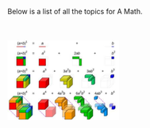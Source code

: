 <html>
<body>

<head>
 <style>
  .intro {
   margin-bottom: 50px;
  }
  .binomialimg {
    width: 225px;
    border-width: 1px;
    border-color: Black;
    display: inline-block;
   }
 </style>
</head>

<p class="intro">
 Below is a list of all the topics for A Math.
</p>

<div class="binomial">
 <img class="binomialimg" src="images/Capture.JPG"> 
</div>

</body>
</html>
